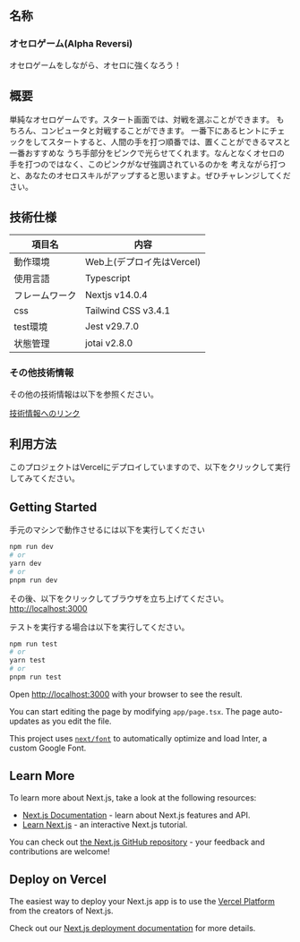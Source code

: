 ## 名称

### オセロゲーム(Alpha Reversi)
 オセロゲームをしながら、オセロに強くなろう！

## 概要

単純なオセロゲームです。スタート画面では、対戦を選ぶことができます。
もちろん、コンピュータと対戦することができます。
一番下にあるヒントにチェックをしてスタートすると、人間の手を打つ順番では、置くことができるマスと一番おすすめな
うち手部分をピンクで光らせてくれます。なんとなくオセロの手を打つのではなく、このピンクがなぜ強調されているのかを
考えながら打つと、あなたのオセロスキルがアップすると思いますよ。ぜひチャレンジしてください。

## 技術仕様

| 項目名  | 内容 |
| ------------- | ------------- |
| 動作環境  | Web上(デプロイ先はVercel)  |
| 使用言語  | Typescript  |
| フレームワーク  | Nextjs v14.0.4 |
| css  | Tailwind CSS v3.4.1 |
| test環境  | Jest v29.7.0 |
| 状態管理  | jotai v2.8.0 |

### その他技術情報

その他の技術情報は以下を参照ください。

[技術情報へのリンク](/documents/design-doc.md)

## 利用方法

このプロジェクトはVercelにデプロイしていますので、以下をクリックして実行してみてください。


## Getting Started

手元のマシンで動作させるには以下を実行してください

```bash
npm run dev
# or
yarn dev
# or
pnpm run dev
```
その後、以下をクリックしてブラウザを立ち上げてください。
[http://localhost:3000](http://localhost:3000)

テストを実行する場合は以下を実行してください。

```bash
npm run test
# or
yarn test
# or
pnpm run test
```

Open [http://localhost:3000](http://localhost:3000) with your browser to see the result.

You can start editing the page by modifying `app/page.tsx`. The page auto-updates as you edit the file.

This project uses [`next/font`](https://nextjs.org/docs/basic-features/font-optimization) to automatically optimize and load Inter, a custom Google Font.

## Learn More

To learn more about Next.js, take a look at the following resources:

- [Next.js Documentation](https://nextjs.org/docs) - learn about Next.js features and API.
- [Learn Next.js](https://nextjs.org/learn) - an interactive Next.js tutorial.

You can check out [the Next.js GitHub repository](https://github.com/vercel/next.js/) - your feedback and contributions are welcome!

## Deploy on Vercel

The easiest way to deploy your Next.js app is to use the [Vercel Platform](https://vercel.com/new?utm_medium=default-template&filter=next.js&utm_source=create-next-app&utm_campaign=create-next-app-readme) from the creators of Next.js.

Check out our [Next.js deployment documentation](https://nextjs.org/docs/deployment) for more details.
